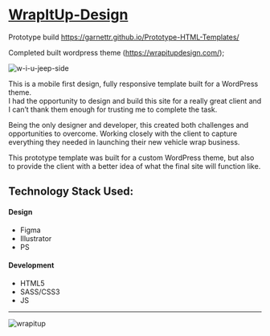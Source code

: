 
# [WrapItUp-Design](https://wrapitupdesign.com/)

Prototype build  https://garnettr.github.io/Prototype-HTML-Templates/


Completed built wordpress theme (https://wrapitupdesign.com/);


![w-i-u-jeep-side](https://user-images.githubusercontent.com/28959285/129299607-3e7d2e78-68d1-4313-87c6-6ff6b97c553f.png)

This is a mobile first design, fully responsive template built for a WordPress theme. <br>
I had the opportunity to design and build this site for a really great client and I can’t thank them enough for trusting me to complete the task.

Being the only designer and developer, this created both challenges and opportunities to overcome.
Working closely with the client to capture everything they needed in launching their new vehicle wrap business.

This prototype template was built for a custom WordPress theme, but also to provide the client with a better idea of what the final site will function like. 


## Technology Stack Used: 

 #### Design
  
 * Figma
 * Illustrator
 * PS

#### Development

 * HTML5
 * SASS/CSS3
 * JS
 
---

![wrapitup](https://user-images.githubusercontent.com/28959285/129134062-f797b563-844c-4ae7-b52f-1c2977c837b3.gif)


